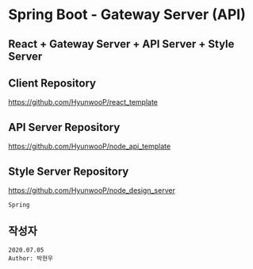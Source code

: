 # Spring Boot - Gateway Server (API)

## React + Gateway Server + API Server + Style Server

## Client Repository

https://github.com/HyunwooP/react_template

## API Server Repository

https://github.com/HyunwooP/node_api_template

## Style Server Repository

https://github.com/HyunwooP/node_design_server

```
Spring
```

## 작성자

```
2020.07.05
Author: 박현우
```
